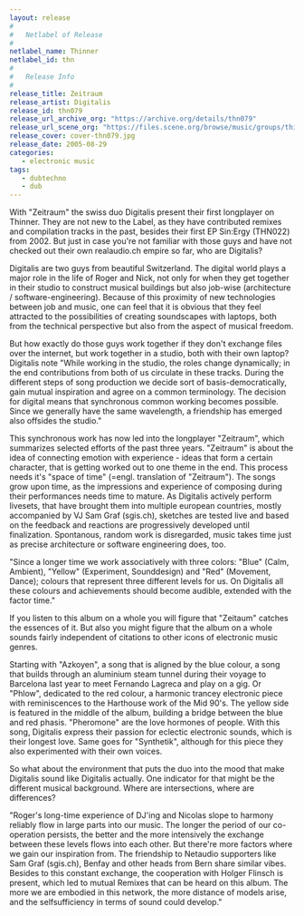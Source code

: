```yaml
---
layout: release
#
#   Netlabel of Release
#
netlabel_name: Thinner
netlabel_id: thn
#
#   Release Info
#
release_title: Zeitraum
release_artist: Digitalis
release_id: thn079
release_url_archive_org: "https://archive.org/details/thn079"
release_url_scene_org: "https://files.scene.org/browse/music/groups/thinner/zip/"
release_cover: cover-thn079.jpg
release_date: 2005-08-29
categories:
   - electronic music
tags:
   - dubtechno
   - dub
---
```

With "Zeitraum" the swiss duo Digitalis present their first longplayer on Thinner. They are not new to the Label, as they have contributed remixes and compilation tracks in the past, besides their first EP Sin:Ergy (THN022) from 2002. But just in case you're not familiar with those guys and have not checked out their own realaudio.ch empire so far, who are Digitalis? 

Digitalis are two guys from beautiful Switzerland. The digital world plays a major role in the life of Roger and Nick, not only for when they get together in their studio to construct musical buildings but also job-wise (architecture / software-engineering). Because of this proximity of new technologies between job and music, one can feel that it is obvious that they feel attracted to the possibilities of creating soundscapes with laptops, both from the technical perspective but also from the aspect of musical freedom. 

But how exactly do those guys work together if they don't exchange files over the internet, but work together in a studio, both with their own laptop? Digitalis note "While working in the studio, the roles change dynamically; in the end contributions from both of us circulate in these tracks. During the different steps of song production we decide sort of basis-democratically, gain mutual inspiration and agree on a common terminology. The decision for digital means that synchronous common working becomes possible. Since we generally have the same wavelength, a friendship has emerged also offsides the studio."

This synchronous work has now led into the longplayer "Zeitraum", which summarizes selected efforts of the past three years. "Zeitraum" is about the idea of connecting emotion with experience - ideas that form a certain character, that is getting worked out to one theme in the end. This process needs it's "space of time" (=engl. translation of "Zeitraum"). The songs grow upon time, as the impressions and experience of composing during their performances needs time to mature. As Digitalis actively perform livesets, that have brought them into multiple european countries, mostly accompanied by VJ Sam Graf (sgis.ch), sketches are tested live and based on the feedback and reactions are progressively developed until finalization. Spontanous, random work is disregarded, music takes time just as precise architecture or software engineering does, too. 

"Since a longer time we work associatively with three colors: "Blue" (Calm, Ambient), "Yellow" (Experiment, Sounddesign) and "Red" (Movement, Dance); colours that represent three different levels for us. On Digitalis all these colours and achievements should become audible, extended with the factor time." 

If you listen to this album on a whole you will figure that "Zeitaum" catches the essences of it. But also you might figure that the album on a whole sounds fairly independent of citations to other icons of electronic music genres. 

Starting with "Azkoyen", a song that is aligned by the blue colour, a song that builds through an aluminium steam tunnel during their voyage to Barcelona last year to meet Fernando Lagreca and play on a gig. Or "Phlow", dedicated to the red colour, a harmonic trancey electronic piece with reminiscences to the Harthouse work of the Mid 90's. The yellow side is featured in the middle of the album, building a bridge between the blue and red phasis. "Pheromone" are the love hormones of people. With this song, Digitalis express their passion for eclectic electronic sounds, which is their longest love. Same goes for "Synthetik", although for this piece they also experimented with their own voices. 

So what about the environment that puts the duo into the mood that make Digitalis sound like Digitalis actually. One indicator for that might be the different musical background. Where are intersections, where are differences?

"Roger's long-time experience of DJ'ing and Nicolas slope to harmony reliably flow in large parts into our music. The longer the period of our co-operation persists, the better and the more intensively the exchange between these levels flows into each other. But there're more factors where we gain our inspiration from. The friendship to Netaudio supporters like Sam Graf (sgis.ch), Benfay and other heads from Bern share similar vibes. Besides to this constant exchange, the cooperation with Holger Flinsch is present, which led to mutual Remixes that can be heard on this album. The more we are embodied in this network, the more distance of models arise, and the selfsufficiency in terms of sound could develop."
